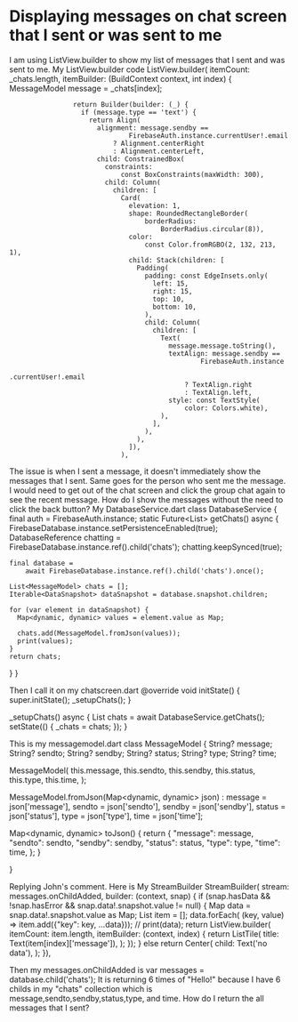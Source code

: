 
# Displaying messages on chat screen that I sent or was sent to me

I am using ListView.builder to show my list of messages that I sent and was sent to me.
My ListView.builder code
ListView.builder(
                  itemCount: _chats.length,
                  itemBuilder: (BuildContext context, int index) {
                    MessageModel message = _chats[index];
            
                    return Builder(builder: (_) {
                      if (message.type == 'text') {
                        return Align(
                          alignment: message.sendby ==
                                  FirebaseAuth.instance.currentUser!.email
                              ? Alignment.centerRight
                              : Alignment.centerLeft,
                          child: ConstrainedBox(
                            constraints:
                                const BoxConstraints(maxWidth: 300),
                            child: Column(
                              children: [
                                Card(
                                  elevation: 1,
                                  shape: RoundedRectangleBorder(
                                      borderRadius:
                                          BorderRadius.circular(8)),
                                  color:
                                      const Color.fromRGBO(2, 132, 213, 1),
                                  child: Stack(children: [
                                    Padding(
                                      padding: const EdgeInsets.only(
                                        left: 15,
                                        right: 15,
                                        top: 10,
                                        bottom: 10,
                                      ),
                                      child: Column(
                                        children: [
                                          Text(
                                            message.message.toString(),
                                            textAlign: message.sendby ==
                                                    FirebaseAuth.instance
                                                        .currentUser!.email
                                                ? TextAlign.right
                                                : TextAlign.left,
                                            style: const TextStyle(
                                                color: Colors.white),
                                          ),
                                        ],
                                      ),
                                    ),
                                  ]),
                                ),

The issue is when I sent a message, it doesn't immediately show the messages that I sent. Same goes for the person who sent me the message. I would need to get out of the chat screen and click the group chat again to see the recent message. How do I show the messages without the need to click the back button?
My DatabaseService.dart
    class DatabaseService {
  final auth = FirebaseAuth.instance;
  static Future<List<MessageModel>> getChats() async {
    FirebaseDatabase.instance.setPersistenceEnabled(true);
    DatabaseReference chatting = FirebaseDatabase.instance.ref().child('chats');
    chatting.keepSynced(true);

    final database =
        await FirebaseDatabase.instance.ref().child('chats').once();

    List<MessageModel> chats = [];
    Iterable<DataSnapshot> dataSnapshot = database.snapshot.children;

    for (var element in dataSnapshot) {
      Map<dynamic, dynamic> values = element.value as Map;

      chats.add(MessageModel.fromJson(values));
      print(values);
    }
    return chats;
  }
}

Then I call it on my chatscreen.dart
  @override
  void initState() {
    super.initState();
    _setupChats();
  }

  _setupChats() async {
    List<MessageModel> chats = await DatabaseService.getChats();
    setState(() {
      _chats = chats;
    });
  }

This is my messagemodel.dart
class MessageModel {
  String? message;
  String? sendto;
  String? sendby;
  String? status;
  String? type;
  String? time;

  MessageModel(
    this.message,
    this.sendto,
    this.sendby,
    this.status,
    this.type,
    this.time,
  );

  MessageModel.fromJson(Map<dynamic, dynamic> json)
      : message = json['message'],
        sendto = json['sendto'],
        sendby = json['sendby'],
        status = json['status'],
        type = json['type'],
        time = json['time'];

  Map<dynamic, dynamic> toJson() {
    return {
      "message": message,
      "sendto": sendto,
      "sendby": sendby,
      "status": status,
      "type": type,
      "time": time,
    };
  }

}

Replying John's comment. Here is My StreamBuilder
StreamBuilder(
                      stream: messages.onChildAdded,
                      builder: (context, snap) {
                        if (snap.hasData &&
                            !snap.hasError &&
                            snap.data!.snapshot.value != null) {
                          Map data = snap.data!.snapshot.value as Map;
                          List item = [];
                          data.forEach(
                         (key, value) => item.add({"key": key, ...data}));
                          // print(data);
                          return ListView.builder(
                              itemCount: item.length,
                              itemBuilder: (context, index) {
                                return ListTile(
                                  title: Text(item[index]['message']),
                                );
                              });
                        } else
                          return Center(
                         child: Text('no data'),
                      );
                  }),

Then my messages.onChildAdded is var messages = database.child('chats');
It is returning 6 times of "Hello!" because I have 6 childs in my "chats" collection which is message,sendto,sendby,status,type, and time. How do I return the all messages that I sent?

        